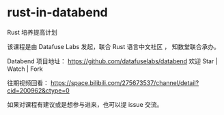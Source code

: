 # rust-in-databend

Rust 培养提高计划

该课程是由 Datafuse Labs 发起，联合 Rust 语言中文社区 ， 知数堂联合承办。

Databend 项目地址： https://github.com/datafuselabs/databend
欢迎 Star | Watch | Fork 

往期视频回看： https://space.bilibili.com/275673537/channel/detail?cid=200962&ctype=0

如果对课程有建议或是想参与进来，也可以提 issue 交流。

[](./img/入群二维码.png)

